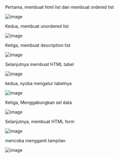 Pertama, membuat html list dan membuat ordered list

![image](https://github.com/user-attachments/assets/d854b155-eba8-4ebe-869e-1b7c9179f53c)

Kedua, membuat unordered list

![image](https://github.com/user-attachments/assets/1461b509-af03-4319-8ce0-0f7cabd875e3)

Ketiga, membuat description list

![image](https://github.com/user-attachments/assets/f2eb6906-7b5d-4fb5-9d46-d48957020024)

Selanjutnya membuat HTML tabel

![image](https://github.com/user-attachments/assets/ee456719-b36c-4b79-88bd-6ab056d3bf0d)

kedua, nyoba mengatur tabelnya

![image](https://github.com/user-attachments/assets/4da4b429-bef5-464b-96a4-eb937606c547)

Ketiga, Menggabungkan sel data

![image](https://github.com/user-attachments/assets/8d0e6c63-ffc5-4ec2-aaf0-afda67734e7a)

Selanjutnya, membuat HTML form

![image](https://github.com/user-attachments/assets/cc4078f0-b497-4785-82d0-3e2e82352ffa)

mencoba mengganti tampilan 

![image](https://github.com/user-attachments/assets/479e39f3-eb77-4aee-bd9d-a05db7706cee)
